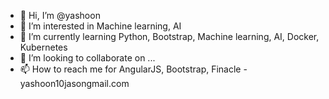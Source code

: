- 👋 Hi, I’m @yashoon
- 👀 I’m interested in Machine learning, AI
- 🌱 I’m currently learning Python, Bootstrap, Machine learning, AI, Docker, Kubernetes  
- 💞️ I’m looking to collaborate on ...
- 📫 How to reach me for AngularJS, Bootstrap, Finacle - yashoon10jasongmail.com

<!---
yashoon/yashoon is a ✨ special ✨ repository because its `README.md` (this file) appears on your GitHub profile.
You can click the Preview link to take a look at your changes.
--->

